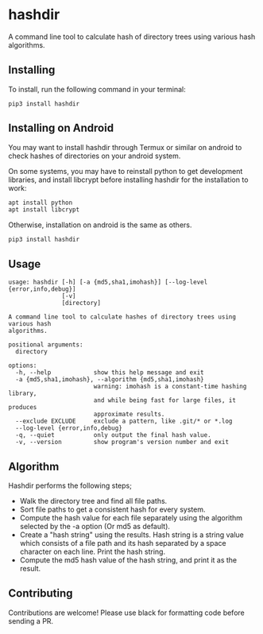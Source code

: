 # hashdir

A command line tool to calculate hash of directory trees using various hash algorithms.

## Installing

To install, run the following command in your terminal:

```pip3 install hashdir```

## Installing on Android

You may want to install hashdir through Termux or similar on android to check hashes of directories on your android system.

On some systems, you may have to reinstall python to get development libraries, and install libcrypt before installing hashdir for the installation to work:

```bash
apt install python
apt install libcrypt
```

Otherwise, installation on android is the same as others.

```pip3 install hashdir```

## Usage

```text
usage: hashdir [-h] [-a {md5,sha1,imohash}] [--log-level {error,info,debug}]
               [-v]
               [directory]

A command line tool to calculate hashes of directory trees using various hash
algorithms.

positional arguments:
  directory

options:
  -h, --help            show this help message and exit
  -a {md5,sha1,imohash}, --algorithm {md5,sha1,imohash}
                        warning: imohash is a constant-time hashing library,
                        and while being fast for large files, it produces
                        approximate results.
  --exclude EXCLUDE     exclude a pattern, like .git/* or *.log
  --log-level {error,info,debug}
  -q, --quiet           only output the final hash value.
  -v, --version         show program's version number and exit
```

## Algorithm

Hashdir performs the following steps;

- Walk the directory tree and find all file paths.
- Sort file paths to get a consistent hash for every system.
- Compute the hash value for each file separately using the algorithm selected by the -a option (Or md5 as default).
- Create a "hash string" using the results. Hash string is a string value which consists of a file path and its hash separated by a space character on each line. Print the hash string.
- Compute the md5 hash value of the hash string, and print it as the result.

## Contributing

Contributions are welcome! Please use black for formatting code before sending a PR.
